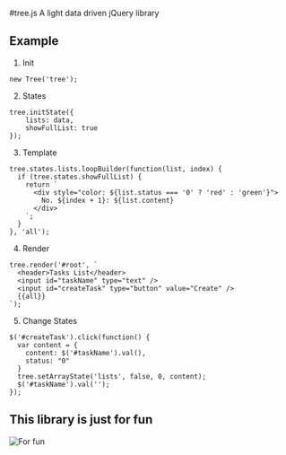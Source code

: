 #tree.js
A light data driven jQuery library  


Example
--
1. Init  
```
new Tree('tree');
```
2. States  
```
tree.initState({
    lists: data,
    showFullList: true
});
```
3. Template   
```
tree.states.lists.loopBuilder(function(list, index) {
  if (tree.states.showFullList) {
    return `
      <div style="color: ${list.status === '0' ? 'red' : 'green'}">
        No. ${index + 1}: ${list.content} 
      </div>
    `;
  }
}, 'all');
```
4. Render  
```
tree.render('#root', `
  <header>Tasks List</header>
  <input id="taskName" type="text" />
  <input id="createTask" type="button" value="Create" />
  {{all}}
`);
```
5. Change States  
```
$('#createTask').click(function() {
  var content = {
    content: $('#taskName').val(),
	status: "0"
  }
  tree.setArrayState('lists', false, 0, content);
  $('#taskName').val('');
});
```

This library is just for fun  
--
![For fun](src="https://raw.githubusercontent.com/byn9826/tree.js/raw/master/example/fun.jpg")